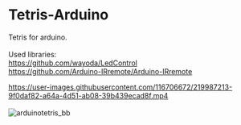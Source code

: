 # Tetris-Arduino
Tetris for arduino.<br />
<br />
Used libraries: <br />
https://github.com/wayoda/LedControl  <br />
https://github.com/Arduino-IRremote/Arduino-IRremote <br />



https://user-images.githubusercontent.com/116706672/219987213-9f0daf82-a64a-4d51-ab08-39b439ecad8f.mp4
<br />
<br />
![arduinotetris_bb](https://user-images.githubusercontent.com/116706672/219991841-43dcded8-ff1b-4e14-a057-7fcb4712500b.png)
